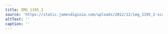 ```yaml
---
title: IMG_1195_2
source: 'https://static.jamesdigioia.com/uploads/2012/12/img_1195_2-scaled.jpg'
altText: ''
caption: ''
---
```


